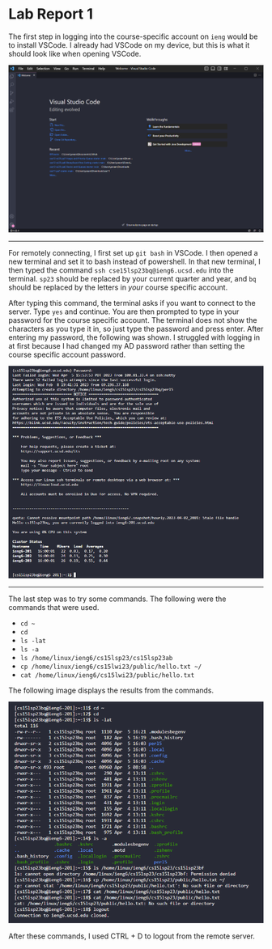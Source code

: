 # Lab Report 1

The first step in logging into the course-specific account on `ieng` would be to install VSCode. I already had VSCode on my device, but this is what it should look like when opening VSCode.

![Image](VSCode.png)

---

For remotely connecting, I first set up `git bash` in VSCode. I then opened a new terminal and set it to bash instead of powershell. In that new terminal, I then typed the command `ssh cse15lsp23bq@ieng6.ucsd.edu` into the terminal. `sp23` should be replaced by your current quarter and year, and `bq` should be replaced by the letters in *your* course specific account.

After typing this command, the terminal asks if you want to connect to the server. Type `yes` and continue. You are then prompted to type in your password for the course specific account. The terminal does not show the characters as you type it in, so just type the password and press enter. After entering my password, the following was shown. I struggled with logging in at first because I had changed my AD password rather than setting the course specific account password.

![Image](remoteconnecting.png)

---

The last step was to try some commands. The following were the commands that were used.

* `cd ~`
* `cd`
* `ls -lat`
* `ls -a`
* `ls /home/linux/ieng6/cs15lsp23/cs15lsp23ab`
* `cp /home/linux/ieng6/cs15lwi23/public/hello.txt ~/`
* `cat /home/linux/ieng6/cs15lwi23/public/hello.txt`


The following image displays the results from the commands.

![Image](testcommands.png)

After these commands, I used CTRL + D to logout from the remote server.
